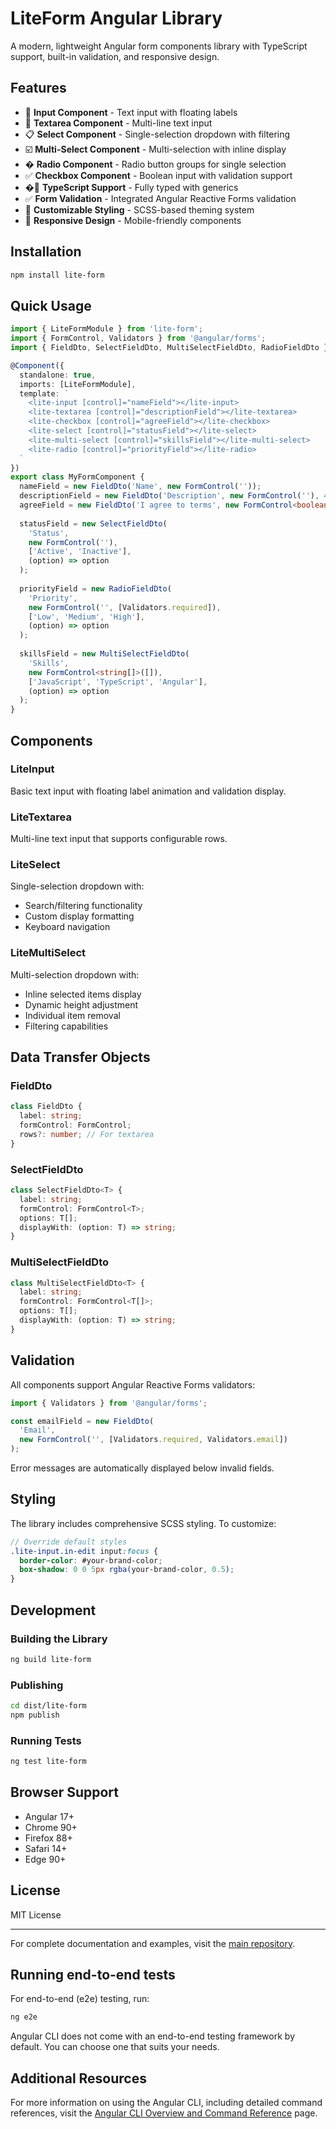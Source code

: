 # LiteForm Angular Library

A modern, lightweight Angular form components library with TypeScript support, built-in validation, and responsive design.

## Features

- 🎯 **Input Component** - Text input with floating labels
- 📝 **Textarea Component** - Multi-line text input  
- 📋 **Select Component** - Single-selection dropdown with filtering
- ☑️ **Multi-Select Component** - Multi-selection with inline display
- � **Radio Component** - Radio button groups for single selection
- ✅ **Checkbox Component** - Boolean input with validation support
- �🔧 **TypeScript Support** - Fully typed with generics
- ✅ **Form Validation** - Integrated Angular Reactive Forms validation
- 🎨 **Customizable Styling** - SCSS-based theming system
- 📱 **Responsive Design** - Mobile-friendly components

## Installation

```bash
npm install lite-form
```

## Quick Usage

```typescript
import { LiteFormModule } from 'lite-form';
import { FormControl, Validators } from '@angular/forms';
import { FieldDto, SelectFieldDto, MultiSelectFieldDto, RadioFieldDto } from 'lite-form';

@Component({
  standalone: true,
  imports: [LiteFormModule],
  template: `
    <lite-input [control]="nameField"></lite-input>
    <lite-textarea [control]="descriptionField"></lite-textarea>
    <lite-checkbox [control]="agreeField"></lite-checkbox>
    <lite-select [control]="statusField"></lite-select>
    <lite-multi-select [control]="skillsField"></lite-multi-select>
    <lite-radio [control]="priorityField"></lite-radio>
  `
})
export class MyFormComponent {
  nameField = new FieldDto('Name', new FormControl(''));
  descriptionField = new FieldDto('Description', new FormControl(''), 4);
  agreeField = new FieldDto('I agree to terms', new FormControl<boolean>(false, { nonNullable: true }));
  
  statusField = new SelectFieldDto(
    'Status',
    new FormControl(''),
    ['Active', 'Inactive'],
    (option) => option
  );
  
  priorityField = new RadioFieldDto(
    'Priority',
    new FormControl('', [Validators.required]),
    ['Low', 'Medium', 'High'],
    (option) => option
  );
  
  skillsField = new MultiSelectFieldDto(
    'Skills',
    new FormControl<string[]>([]),
    ['JavaScript', 'TypeScript', 'Angular'],
    (option) => option
  );
}
```

## Components

### LiteInput
Basic text input with floating label animation and validation display.

### LiteTextarea
Multi-line text input that supports configurable rows.

### LiteSelect
Single-selection dropdown with:
- Search/filtering functionality
- Custom display formatting
- Keyboard navigation

### LiteMultiSelect
Multi-selection dropdown with:
- Inline selected items display
- Dynamic height adjustment
- Individual item removal
- Filtering capabilities

## Data Transfer Objects

### FieldDto
```typescript
class FieldDto {
  label: string;
  formControl: FormControl;
  rows?: number; // For textarea
}
```

### SelectFieldDto<T>
```typescript
class SelectFieldDto<T> {
  label: string;
  formControl: FormControl<T>;
  options: T[];
  displayWith: (option: T) => string;
}
```

### MultiSelectFieldDto<T>
```typescript
class MultiSelectFieldDto<T> {
  label: string;
  formControl: FormControl<T[]>;
  options: T[];
  displayWith: (option: T) => string;
}
```

## Validation

All components support Angular Reactive Forms validators:

```typescript
import { Validators } from '@angular/forms';

const emailField = new FieldDto(
  'Email',
  new FormControl('', [Validators.required, Validators.email])
);
```

Error messages are automatically displayed below invalid fields.

## Styling

The library includes comprehensive SCSS styling. To customize:

```scss
// Override default styles
.lite-input.in-edit input:focus {
  border-color: #your-brand-color;
  box-shadow: 0 0 5px rgba(your-brand-color, 0.5);
}
```

## Development

### Building the Library
```bash
ng build lite-form
```

### Publishing
```bash
cd dist/lite-form
npm publish
```

### Running Tests
```bash
ng test lite-form
```

## Browser Support
- Angular 17+
- Chrome 90+
- Firefox 88+
- Safari 14+
- Edge 90+

## License
MIT License

---

For complete documentation and examples, visit the [main repository](https://github.com/liangk/lite-form).

## Running end-to-end tests

For end-to-end (e2e) testing, run:

```bash
ng e2e
```

Angular CLI does not come with an end-to-end testing framework by default. You can choose one that suits your needs.

## Additional Resources

For more information on using the Angular CLI, including detailed command references, visit the [Angular CLI Overview and Command Reference](https://angular.dev/tools/cli) page.
